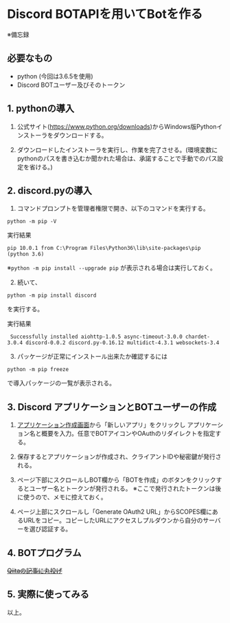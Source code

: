 # Discord BOTAPIを用いてBotを作る
※備忘録

## **必要なもの**
   - python (今回は3.6.5を使用)
   - Discord BOTユーザー及びそのトークン 

## **1. pythonの導入**
   1. 公式サイト(https://www.python.org/downloads)からWindows版Pythonインストーラをダウンロードする。
   
   2. ダウンロードしたインストーラを実行し、作業を完了させる。(環境変数にpythonのパスを書き込むか聞かれた場合は、承諾することで手動でのパス設定を省ける。)

## **2. discord.pyの導入**
   1. コマンドプロンプトを管理者権限で開き、以下のコマンドを実行する。

   ```terminal
   python -m pip -V
   ```

   実行結果

   ```terminal
   pip 10.0.1 from C:\Program Files\Python36\lib\site-packages\pip (python 3.6)
   ```

   ※```python -m pip install --upgrade pip``` が表示される場合は実行しておく。

   2. 続いて、
   
   ```terminal
   python -m pip install discord
   ```
  
   を実行する。

   実行結果
   
   ```terminal
    Successfully installed aiohttp-1.0.5 async-timeout-3.0.0 chardet-3.0.4 discord-0.0.2 discord.py-0.16.12 multidict-4.3.1 websockets-3.4
   ```

   3. パッケージが正常にインストール出来たか確認するには

   ```terminal
   python -m pip freeze
   ```
   
   で導入パッケージの一覧が表示される。

## **3. Discord アプリケーションとBOTユーザーの作成**
   1. [アプリケーション作成画面](https://discordapp.com/developers/applications/me)から「新しいアプリ」をクリックし
   アプリケーション名と概要を入力。任意でBOTアイコンやOAuthのリダイレクトを指定する。
   
   2. 保存するとアプリケーションが作成され、クライアントIDや秘密鍵が発行される。

   3. ページ下部にスクロールしBOT欄から「BOTを作成」のボタンをクリックするとユーザー名とトークンが発行される。
   ※ここで発行されたトークンは後に使うので、メモに控えておく。

   4. ページ上部にスクロールし「Generate OAuth2 URL」からSCOPES欄にあるURLをコピー。コピーしたURLにアクセスしプルダウンから自分のサーバーを選び認証する。

## **4. BOTプログラム**
   [~~Qiitaの記事に丸投げ~~](https://qiita.com/PinappleHunter/items/af4ccdbb04727437477f#botを書く)   

## **5. 実際に使ってみる**

   以上。
